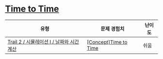 # [Time to Time](https://www.codetree.ai/trails/complete/curated-cards/intro-time-to-time)

|유형|문제 경험치|난이도|
|---|---|---|
|[Trail 2 / 시뮬레이션 I / 날짜와 시간 계산](https://www.codetree.ai/trail-info/novice-mid/)|[[Concept]Time to Time](https://www.codetree.ai/trails/complete/curated-cards/intro-time-to-time/)|쉬움|

